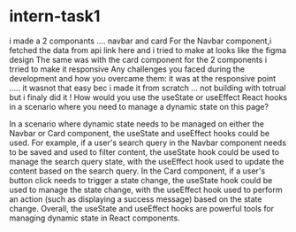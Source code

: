 # intern-task1
i  made a 2 componants .... navbar and card
For the Navbar component,i fetched the data from api link here and  i tried to make at looks like the figma design 
The same was with the card component 
for the 2 components i trried to make it responsive 
Any challenges you faced during the development and how you overcame them:
it was at the responsive point ..... it wasnot that easy bec i made it from scratch ... not building with totrual but i finaly did it !
How would you use the useState or useEffect React hooks in a scenario where you need to manage a dynamic state on this page?

In a scenario where dynamic state needs to be managed on either the Navbar or Card component, the useState and useEffect hooks could be used. For example, if a user's search query in the Navbar component needs to be saved and used to filter content, the useState hook could be used to manage the search query state, with the useEffect hook used to update the content based on the search query. In the Card component, if a user's button click needs to trigger a state change, the useState hook could be used to manage the state change, with the useEffect hook used to perform an action (such as displaying a success message) based on the state change. Overall, the useState and useEffect hooks are powerful tools for managing dynamic state in React components.
